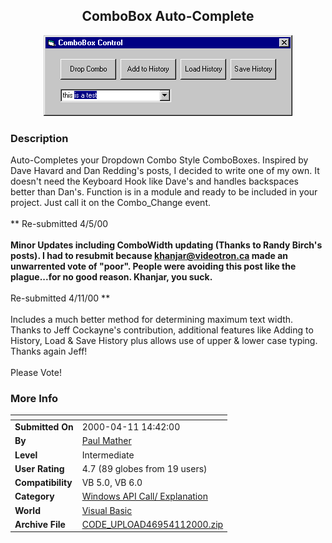 ﻿<div align="center">

## ComboBox Auto\-Complete

<img src="PIC20004111431441019.gif">
</div>

### Description

Auto-Completes your Dropdown Combo Style ComboBoxes. Inspired by Dave Havard and Dan Redding's posts, I decided to write one of my own. It doesn't need the Keyboard Hook like Dave's and handles backspaces better than Dan's. Function is in a module and ready to be included in your project. Just call it on the Combo_Change event.<BR><BR>** Re-submitted 4/5/00 **<BR><BR>Minor Updates including ComboWidth updating (Thanks to Randy Birch's posts). I had to resubmit because khanjar@videotron.ca made an unwarrented vote of "poor". People were avoiding this post like the plague...for no good reason. Khanjar, you suck.<BR><BR>** Re-submitted 4/11/00 **<BR><BR>Includes a much better method for determining maximum text width. Thanks to Jeff Cockayne's contribution, additional features like Adding to History, Load & Save History plus allows use of upper & lower case typing. Thanks again Jeff! <BR><BR>Please Vote!<BR>
 
### More Info
 


<span>             |<span>
---                |---
**Submitted On**   |2000-04-11 14:42:00
**By**             |[Paul Mather](https://github.com/Planet-Source-Code/PSCIndex/blob/master/ByAuthor/paul-mather.md)
**Level**          |Intermediate
**User Rating**    |4.7 (89 globes from 19 users)
**Compatibility**  |VB 5\.0, VB 6\.0
**Category**       |[Windows API Call/ Explanation](https://github.com/Planet-Source-Code/PSCIndex/blob/master/ByCategory/windows-api-call-explanation__1-39.md)
**World**          |[Visual Basic](https://github.com/Planet-Source-Code/PSCIndex/blob/master/ByWorld/visual-basic.md)
**Archive File**   |[CODE\_UPLOAD46954112000\.zip](https://github.com/Planet-Source-Code/paul-mather-combobox-auto-complete__1-7037/archive/master.zip)








